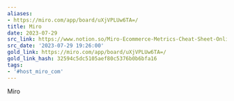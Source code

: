 ```yaml
---
aliases:
- https://miro.com/app/board/uXjVPLUw6TA=/
title: Miro
date: 2023-07-29
src_link: https://www.notion.so/Miro-Ecommerce-Metrics-Cheat-Sheet-Online-Whiteboard-for-Visual-Collaboration-47ec33d7124747ba810c301885ce7e1a
src_date: '2023-07-29 19:26:00'
gold_link: https://miro.com/app/board/uXjVPLUw6TA=/
gold_link_hash: 32594c5dc5105aef80c5376b0b6bfa16
tags:
- '#host_miro_com'
---
```


















Miro